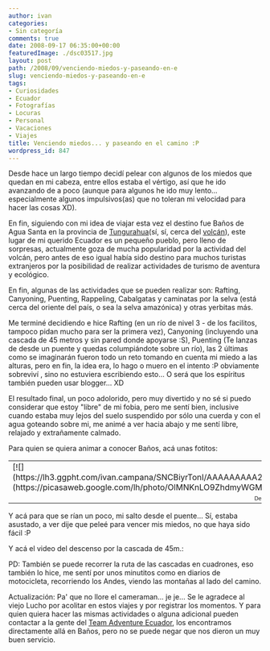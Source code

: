 ```yaml
---
author: ivan
categories:
- Sin categoría
comments: true
date: 2008-09-17 06:35:00+00:00
featuredImage: ./dsc03517.jpg
layout: post
path: /2008/09/venciendo-miedos-y-paseando-en-e
slug: venciendo-miedos-y-paseando-en-e
tags:
- Curiosidades
- Ecuador
- Fotografías
- Locuras
- Personal
- Vacaciones
- Viajes
title: Venciendo miedos... y paseando en el camino :P
wordpress_id: 847
---
```


Desde hace un largo tiempo decidí pelear con algunos de los miedos que quedan en mi cabeza, entre ellos estaba el vértigo, así que he ido avanzando de a poco (aunque para algunos he ido muy lento... especialmente algunos impulsivos(as) que no toleran mi velocidad para hacer las cosas XD).

En fin, siguiendo con mi idea de viajar esta vez el destino fue Baños de Agua Santa en la provincia de [Tungurahua](https://es.wikipedia.org/wiki/Tungurahua_%28provincia%29)(sí, sí, cerca del [volcán](https://es.wikipedia.org/wiki/Tungurahua_%28volc%C3%A1n%29)), este lugar de mi querido Ecuador es un pequeño pueblo, pero lleno de sorpresas, actualmente goza de mucha popularidad por la actividad del volcán, pero antes de eso igual había sido destino para muchos turistas extranjeros por la posibilidad de realizar actividades de turismo de aventura y ecológico.

En fin, algunas de las actividades que se pueden realizar son: Rafting, Canyoning, Puenting, Rappeling, Cabalgatas y caminatas por la selva (está cerca del oriente del país, o sea la selva amazónica) y otras yerbitas más.

Me terminé decidiendo e hice Rafting (en un río de nivel 3 - de los facilitos, tampoco pidan mucho para ser la primera vez), Canyoning (incluyendo una cascada de 45 metros y sin pared donde apoyarse :S), Puenting (Te lanzas de desde un puente y quedas columpiándote sobre un río), las 2 últimas como se imaginarán fueron todo un reto tomando en cuenta mi miedo a las alturas, pero en fin, la idea era, lo hago o muero en el intento :P obviamente sobreviví , sino no estuviera escribiendo esto... O será que los espíritus también pueden usar blogger... XD

El resultado final, un poco adolorido, pero muy divertido y no sé si puedo considerar que estoy "libre" de mi fobia, pero me sentí bien, inclusive cuando estaba muy lejos del suelo suspendido por sólo una cuerda y con el agua goteando sobre mi, me animé a ver hacia abajo y me sentí libre, relajado y extrañamente calmado.

Para quien se quiera animar a conocer Baños, acá unas fotitos:

<table style="width: auto;" ><tbody ><tr >
<td >[![](https://lh3.ggpht.com/ivan.campana/SNCBiyrTonI/AAAAAAAAA2s/RWzq0IbUloA/s400/dsc03517.jpg)](https://picasaweb.google.com/lh/photo/OlMNKnLO9ZhdmyWGMUJAkw)
</td></tr><tr >
<td style="font-family: arial,sans-serif; font-size: 11px; text-align: right;" >De [Baños](https://picasaweb.google.com/ivan.campana/BaOs)
</td></tr></tbody></table>

Y acá para que se rían un poco, mi salto desde el puente... Sí, estaba asustado, a ver dije que peleé para vencer mis miedos, no que haya sido fácil :P

Y acá el video del descenso por la cascada de 45m.:

PD: También se puede recorrer la ruta de las cascadas en cuadrones, eso también lo hice, me sentí por unos minutitos como en diarios de motocicleta, recorriendo los Andes, viendo las montañas al lado del camino.

Actualización: Pa' que no llore el cameraman... je je... Se le agradece al viejo Lucho por acolitar en estos viajes y por registrar los momentos. Y para quien quiera hacer las mismas actividades o alguna adicional pueden contactar a la gente del [Team Adventure Ecuador](https://www.teamecuador.com/), los encontramos directamente allá en Baños, pero no se puede negar que nos dieron un muy buen servicio.
